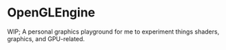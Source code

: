 # OpenGLEngine
 WIP; A personal graphics playground for me to experiment things shaders, graphics, and GPU-related.
